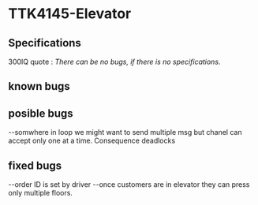 # TTK4145-Elevator

## Specifications 
300IQ quote : _There can be no bugs, if there is no specifications_.

## known bugs

## posible bugs
--somwhere in loop we might want to send multiple msg but chanel can accept only one at a time. Consequence deadlocks


## fixed bugs

--order ID is set by driver
--once customers are in elevator they can press only multiple floors.
	
